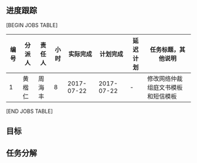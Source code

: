 进度跟踪
-------

[BEGIN JOBS TABLE]

|编号|分派人|责任人| 小时|实际完成 | 计划完成 | 延迟计划 | 任务标题，其他说明 | 
|----|-----|-----|----|--------| ------- | ------- |------------------ | 
| 1 |黄楷仁 |周海丰  |8 |2017-07-22 |2017-07-22 | - |修改网络仲裁组庭文书模板和短信模板 | 


[END JOBS TABLE]

目标
-----



任务分解
-------
